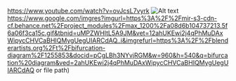 https://www.youtube.com/watch?v=ovJcsL7vyrk
![Alt text](https://www.google.com/imgres?imgurl=https%3A%2F%2Fmir-s3-cdn-cf.behance.net%2Fproject_modules%2Fmax_1200%2Fa08d6b104737213.5f6a06f3ca15c.gif&tbnid=uMPZWHItL5A9JM&vet=12ahUKEwi2j4qPhMuDAxWipycCHVCaBHIQMygUegUIARCdAQ..i&imgrefurl=https%3A%2F%2Fblenderartists.org%2Ft%2Fbifurcation-diagram%2F1255853&docid=pCgLBh3NYvjRGM&w=960&h=540&q=bifurcation%20diagram&ved=2ahUKEwi2j4qPhMuDAxWipycCHVCaBHIQMygUegUIARCdAQ)https://www.google.com/imgres?imgurl=https%3A%2F%2Fmir-s3-cdn-cf.behance.net%2Fproject_modules%2Fmax_1200%2Fa08d6b104737213.5f6a06f3ca15c.gif&tbnid=uMPZWHItL5A9JM&vet=12ahUKEwi2j4qPhMuDAxWipycCHVCaBHIQMygUegUIARCdAQ..i&imgrefurl=https%3A%2F%2Fblenderartists.org%2Ft%2Fbifurcation-diagram%2F1255853&docid=pCgLBh3NYvjRGM&w=960&h=540&q=bifurcation%20diagram&ved=2ahUKEwi2j4qPhMuDAxWipycCHVCaBHIQMygUegUIARCdAQ or file path)
